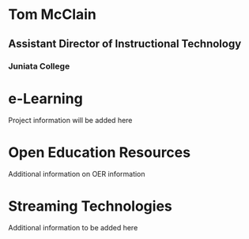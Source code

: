 # Tom McClain 
## Assistant Director of Instructional Technology
### Juniata College

# e-Learning

Project information will be added here 

# Open Education Resources

Additional information on OER information

# Streaming Technologies

Additional information to be added here 

